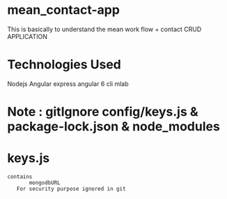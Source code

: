 # mean_contact-app

This is basically to understand the mean work flow + contact CRUD APPLICATION


# Technologies Used
 Nodejs
 Angular 
 express
 angular 6 cli
 mlab
 
# Note : gitIgnore config/keys.js & package-lock.json & node_modules
  
# keys.js
    contains
           mongodbURL
       For security purpose ignored in git     
  
